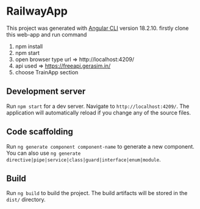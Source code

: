 # RailwayApp

This project was generated with [Angular CLI](https://github.com/angular/angular-cli) version 18.2.10.
firstly clone this web-app and run command 
1. npm install
2. npm start
3. open browser type url => http://localhost:4209/
4. api used => https://freeapi.gerasim.in/
5. choose TrainApp section

## Development server

Run `npm start` for a dev server. Navigate to `http://localhost:4209/`. The application will automatically reload if you change any of the source files.

## Code scaffolding

Run `ng generate component component-name` to generate a new component. You can also use `ng generate directive|pipe|service|class|guard|interface|enum|module`.

## Build

Run `ng build` to build the project. The build artifacts will be stored in the `dist/` directory.


